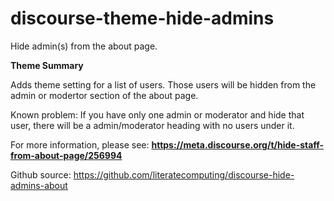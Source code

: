 # **discourse-theme-hide-admins**

Hide admin(s) from the about page.

**Theme Summary**

Adds theme setting for a list of users. Those users will be hidden from the admin or modertor section of the about page.

Known problem: If you have only one admin or moderator and hide that user, there will be a admin/moderator heading with no users under it.

For more information, please see: **https://meta.discourse.org/t/hide-staff-from-about-page/256994**

Github source: https://github.com/literatecomputing/discourse-hide-admins-about
